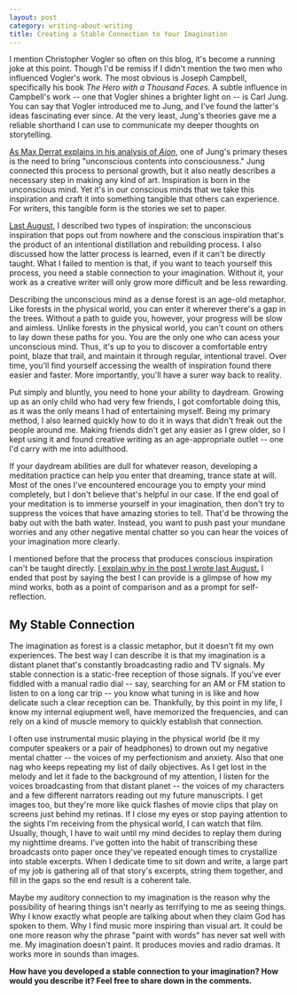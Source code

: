 ```yaml
---
layout: post
category: writing-about-writing
title: Creating a Stable Connection to Your Imagination
---
```


I mention Christopher Vogler so often on this blog, it's become a running joke at this point. Though I'd be remiss if I didn't mention the two men who influenced Vogler's work. The most obvious is Joseph Campbell, specifically his book *The Hero with a Thousand Faces.* A subtle influence in Campbell's work -- one that Vogler shines a brighter light on -- is Carl Jung. You can say that Vogler introduced me to Jung, and I've found the latter's ideas fascinating ever since. At the very least, Jung's theories gave me a reliable shorthand I can use to communicate my deeper thoughts on storytelling.

<!--excerpt-->

[As Max Derrat explains in his analysis of *Aion*,](https://www.youtube.com/watch?v=HGI1SCPbYGQ) one of Jung's primary theses is the need to bring "unconscious contents into consciousness." Jung connected this process to personal growth, but it also neatly describes a necessary step in making any kind of art. Inspiration is born in the unconscious mind. Yet it's in our conscious minds that we take this inspiration and craft it into something tangible that others can experience. For writers, this tangible form is the stories we set to paper.

[Last August,](https://apprenticewordsmith.com//2020/08/14/inspiration/) I described two types of inspiration: the unconscious inspiration that pops out from nowhere and the conscious inspiration that's the product of an intentional distillation and rebuilding process. I also discussed how the latter process is learned, even if it can't be directly taught. What I failed to mention is that, if you want to teach yourself this process, you need a stable connection to your imagination. Without it, your work as a creative writer will only grow more difficult and be less rewarding.

Describing the unconscious mind as a dense forest is an age-old metaphor. Like forests in the physical world, you can enter it wherever there's a gap in the trees. Without a path to guide you, however, your progress will be slow and aimless. Unlike forests in the physical world, you can't count on others to lay down these paths for you. You are the only one who can acess your unconscious mind. Thus, it's up to you to discover a comfortable entry point, blaze that trail, and maintain it through regular, intentional travel. Over time, you'll find yourself accessing the wealth of inspiration found there easier and faster. More importantly, you'll have a surer way back to reality.

Put simply and bluntly, you need to hone your ability to daydream. Growing up as an only child who had very few friends, I got comfortable doing this, as it was the only means I had of entertaining myself. Being my primary method, I also learned quickly how to do it in ways that didn't freak out the people around me. Making friends didn't get any easier as I grew older, so I kept using it and found creative writing as an age-appropriate outlet -- one I'd carry with me into adulthood.

If your daydream abilities are dull for whatever reason, developing a meditation practice can help you enter that dreaming, trance state at will. Most of the ones I've encountered encourage you to empty your mind completely, but I don't believe that's helpful in our case. If the end goal of your meditation is to immerse yourself in your imagination, then don't try to suppress the voices that have amazing stories to tell. That'd be throwing the baby out with the bath water. Instead, you want to push past your mundane worries and any other negative mental chatter so you can hear the voices of your imagination more clearly.

I mentioned before that the process that produces conscious inspiration can't be taught directly. [I explain why in the post I wrote last August.](https://apprenticewordsmith.com//2020/08/14/inspiration/) I ended that post by saying the best I can provide is a glimpse of how my mind works, both as a point of comparison and as a prompt for self-reflection.

## My Stable Connection

The imagination as forest is a classic metaphor, but it doesn't fit my own experiences. The best way I can describe it is that my imagination is a distant planet that's constantly broadcasting radio and TV signals. My stable connection is a static-free reception of those signals. If you've ever fiddled with a manual radio dial -- say, searching for an AM or FM station to listen to on a long car trip -- you know what tuning in is like and how delicate such a clear reception can be. Thankfully, by this point in my life, I know my internal eqiupment well, have memorized the frequencies, and can rely on a kind of muscle memory to quickly establish that connection.

I often use instrumental music playing in the physical world (be it my computer speakers or a pair of headphones) to drown out my negative mental chatter -- the voices of my perfectionism and anxiety. Also that one nag who keeps repeating my list of daily objectives. As I get lost in the melody and let it fade to the background of my attention, I listen for the voices broadcasting from that distant planet -- the voices of my characters and a few different narrators reading out my future manuscripts. I get images too, but they're more like quick flashes of movie clips that play on screens just behind my retinas. If I close my eyes or stop paying attention to the sights I'm receiving from the physical world, I can watch that film. Usually, though, I have to wait until my mind decides to replay them during my nighttime dreams. I've gotten into the habit of transcribing these broadcasts onto paper once they've repeated enough times to crystallize into stable excerpts. When I dedicate time to sit down and write, a large part of my job is gathering all of that story's excerpts, string them together, and fill in the gaps so the end result is a coherent tale.

Maybe my auditory connection to my imagination is the reason why the possibility of hearing things isn't nearly as terrifying to me as seeing things. Why I know exactly what people are talking about when they claim God has spoken to them. Why I find music more inspiring than visual art. It could be one more reason why the phrase "paint with words" has never sat well with me. My imagination doesn't paint. It produces movies and radio dramas. It works more in sounds than images.

**How have you developed a stable connection to your imagination? How would you describe it? Feel free to share down in the comments.**
